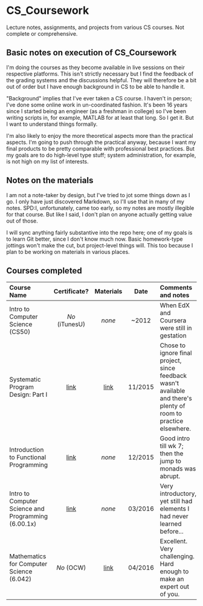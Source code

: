 # CS_Coursework
Lecture notes, assignments, and projects from various CS courses. Not complete or comprehensive.

## Basic notes on execution of CS_Coursework
I'm doing the courses as they become available in live sessions on their respective platforms. This isn't strictly necessary but I find the feedback of the grading systems and the discussions helpful. They will therefore be a bit out of order but I have enough background in CS to be able to handle it.

"Background" implies that I've ever taken a CS course. I haven't in person; I've done some online work in un-coordinated fashion. It's been 16 years since I started being an engineer (as a freshman in college) so I've been writing scripts in, for example, MATLAB for at least that long. So I get it. But I want to understand things formally.

I'm also likely to enjoy the more theoretical aspects more than the practical aspects. I'm going to push through the practical anyway, because I want my final products to be pretty comparable with professional best practices. But my goals are to do high-level type stuff; system administration, for example, is not high on my list of interests.

## Notes on the materials
I am not a note-taker by design, but I've tried to jot some things down as I go. I only have just discovered Markdown, so I'll use that in many of my notes. SPD:I, unfortunately, came too early, so my notes are mostly illegible for that course. But like I said, I don't plan on anyone actually getting value out of those.

I will sync anything fairly substantive into the repo here; one of my goals is to learn Git better, since I don't know much now. Basic homework-type jottings won't make the cut, but project-level things will. This too because I plan to be working on materials in various places.

## Courses completed

| Course Name | Certificate? | Materials | Date | Comments and notes|
|:------------|:------------:|:---------:|:----:|:------------------|
|Intro to Computer Science (CS50) | *No* (iTunesU) | *none* | ~2012 | When EdX and Coursera were still in gestation |
|Systematic Program Design: Part I| [link](https://courses.edx.org/certificates/user/359704/course/course-v1:UBCx+SPD1x+1T2016) | [link](https://github.com/uribarri/CS_Coursework/tree/master/Systematic%20Program%20Design/Part%20I) | 11/2015 | Chose to ignore final project, since feedback wasn't available and there's plenty of room to practice elsewhere. |
|Introduction to Functional Programming | [link](https://courses.edx.org/certificates/f084b150ceeb4b01bbb24cfd05f8b89a) | *none* | 12/2015 | Good intro till wk 7; then the jump to monads was abrupt. |
|Intro to Computer Science and Programming (6.00.1x)| [link](https://courses.edx.org/certificates/c02b171b3fae45b69c6d2e257294bf08) | *none* | 03/2016 | Very introductory, yet still had elements I had never learned before... |
|Mathematics for Computer Science (6.042)| *No* (OCW) | [link](https://github.com/uribarri/CS_Coursework/tree/master/6-042j-fall-2010) | 04/2016 | Excellent. Very challenging. Hard enough to make an expert out of you. |
